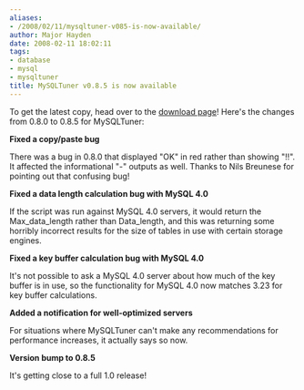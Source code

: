 ```yaml
---
aliases:
- /2008/02/11/mysqltuner-v085-is-now-available/
author: Major Hayden
date: 2008-02-11 18:02:11
tags:
- database
- mysql
- mysqltuner
title: MySQLTuner v0.8.5 is now available
---
```


To get the latest copy, head over to the [download page][1]! Here's the changes from 0.8.0 to 0.8.5 for MySQLTuner:

**Fixed a copy/paste bug**

There was a bug in 0.8.0 that displayed "OK" in red rather than showing "!!". It affected the informational "-" outputs as well. Thanks to Nils Breunese for pointing out that confusing bug!

**Fixed a data length calculation bug with MySQL 4.0**

If the script was run against MySQL 4.0 servers, it would return the Max\_data\_length rather than Data_length, and this was returning some horribly incorrect results for the size of tables in use with certain storage engines.

**Fixed a key buffer calculation bug with MySQL 4.0**

It's not possible to ask a MySQL 4.0 server about how much of the key buffer is in use, so the functionality for MySQL 4.0 now matches 3.23 for key buffer calculations.

**Added a notification for well-optimized servers**

For situations where MySQLTuner can't make any recommendations for performance increases, it actually says so now.

**Version bump to 0.8.5**

It's getting close to a full 1.0 release!

 [1]: http://mysqltuner.com/